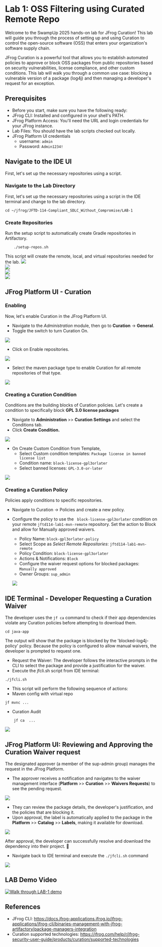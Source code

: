 # Lab 1: OSS Filtering using Curated Remote Repo
Welcome to the SwampUp 2025 hands-on lab for JFrog Curation! This lab will guide you through the process of setting up and using Curation to control the open-source software (OSS) that enters your organization's software supply chain.

JFrog Curation is a powerful tool that allows you to establish automated policies to approve or block OSS packages from public repositories based on security vulnerabilities, license compliance, and other custom conditions. This lab will walk you through a common use case: blocking a vulnerable version of a package (log4j) and then managing a developer's request for an exception.

## Prerequisites
- Before you start, make sure you have the following ready:
- JFrog CLI: Installed and configured in your shell's PATH.
- JFrog Platform Access: You'll need the URL and login credentials for your JFrog instance.
- Lab Files: You should have the lab scripts checked out locally.
- JFrog Platform UI credentials
    - username: ``` admin ```
    - Password: ``` Admin1234! ```

## Navigate to the IDE UI
First, let's set up the necessary repositories using a script.

### Navigate to the Lab Directory
First, let's set up the necessary repositories using a script in the IDE terminal and change to the lab directory.
```
cd ~/jfrog/JFTD-114-Compliant_SDLC_Without_Compromise/LAB-1
```

### Create Repositories
Run the setup script to automatically create Gradle repositories in Artifactory.
````
    ./setup-repos.sh
````
This script will create the remote, local, and virtual repositories needed for the lab.
<img src="./images/lab1-repos-0.png" /> <br/>
<img src="./images/lab1-repos-1.png" /> <br/>
<img src="./images/lab1-repos-2.png" /> <br/>
<img src="./images/lab1-repos-3.png" /> <br/>


##  JFrog Platform UI - Curation

### Enabling
Now, let's enable Curation in the JFrog Platform UI.
- Navigate to the *Administration* module, then go to **Curation** -> **General**.
- Toggle the switch to turn Curation On.

<img src="./images/lab1-curation-1.png" /><br/>

- Click on Enable repositories.

<img src="./images/lab1-curation-2.png" /><br/>

- Select the maven package type to enable Curation for all remote repositories of that type.

<img src="./images/lab1-curation-3.png" /><br/>


### Creating a Curation Condition
Conditions are the building blocks of Curation policies. Let's create a condition to specifically block **GPL 3.0 license packages**

- Navigate to **Administration** >> **Curation Settings** and select the Conditions tab.
- Click **Create Condition.**

<img src="./images/lab1-condition-0.png" /><br/> 

- On Create Custom Condition from Template,
    - Select Custom condition templates: ``` Package license in banned license list ```
    - Condition name: ``` block-license-gpl3orlater ```
    - Select banned licenses: ``` GPL-3.0-or-later ```

<img src="./images/lab1-condition-1.png" /><br/>


### Creating a Curation Policy
Policies apply conditions to specific repositories.

- Navigate to Curation -> Policies and create a new policy.
- Configure the policy to use the ```  block-license-gpl3orlater ```  condition on your remote ``` jftd114-lab1-mvn-remote ```  repository. Set the action to Block and allow for Manually approved waivers.
	- Policy Name: ``` block-gpl3orlater-policy ```
	- Select Scope as *Select Remote Repositories*: ``` jftd114-lab1-mvn-remote ```
	- Policy Condition: ``` block-license-gpl3orlater ```
	- Actions & Notifications: ``` Block ```
	- Configure the waiver request options for blocked packages: ``` Manually approved ```
	- Owner Groups: ``` sup_admin ```

    <img src="./images/lab1-curation-policy-0.png" /> <br/>

## IDE Terminal - Developer Requesting a Curation Waiver
The developer uses the `jf ca` command to check if their app dependencies violate any Curation policies before attempting to download them.

```
cd java-app
```

The output will show that the package is blocked by the 'blocked-log4j-policy' policy. Because the policy is configured to allow manual waivers, the developer is prompted to request one.

- Request the Waiver: The developer follows the interactive prompts in the CLI to select the package and provide a justification for the waiver.
- Execute the jfcli.sh script from IDE terminal:
```
./jfcli.sh
```

- This script will perform the following sequence of actions:
- Maven config with virtual repo
```
jf mvnc ...
```

- Curation Audit
```
	jf ca  ...
```

<img src="./images/lab1-policy-approve-2.png" /><br/>


## JFrog Platform UI: Reviewing and Approving the Curation Waiver request
The designated approver (a member of the sup-admin group) manages the request in the JFrog Platform.

- The approver receives a notification and navigates to the waiver management interface (**Platform** >> **Curation**  >> **Waivers Requests**) to see the pending request.

<img src="./images/lab1-policy-approve-3.png" /><br/>

- They can review the package details, the developer's justification, and the policies that are blocking it.
- Upon approval, the label is automatically applied to the package in the **Platform** >> **Catalog**  >> **Labels**, making it available for download.
 
<img src="./images/lab1-policy-approve-4.png" /><br/>

After approval, the developer can successfully resolve and download the dependency into their project. 🎉
- Navigate back to IDE terminal and execute the ``` ./jfcli.sh ``` command

<img src="./images/lab1-policy-approve-5.png" /><br/>


## LAB Demo Video

[![Walk through LAB-1 demo](https://img.youtube.com/vi/tZggXexQ0AI/0.jpg)](https://youtu.be/tZggXexQ0AI) 

## References
- JFrog CLI: https://docs.jfrog-applications.jfrog.io/jfrog-applications/jfrog-cli/binaries-management-with-jfrog-artifactory/package-managers-integration
- Curation supported technologies: https://jfrog.com/help/r/jfrog-security-user-guide/products/curation/supported-technologies